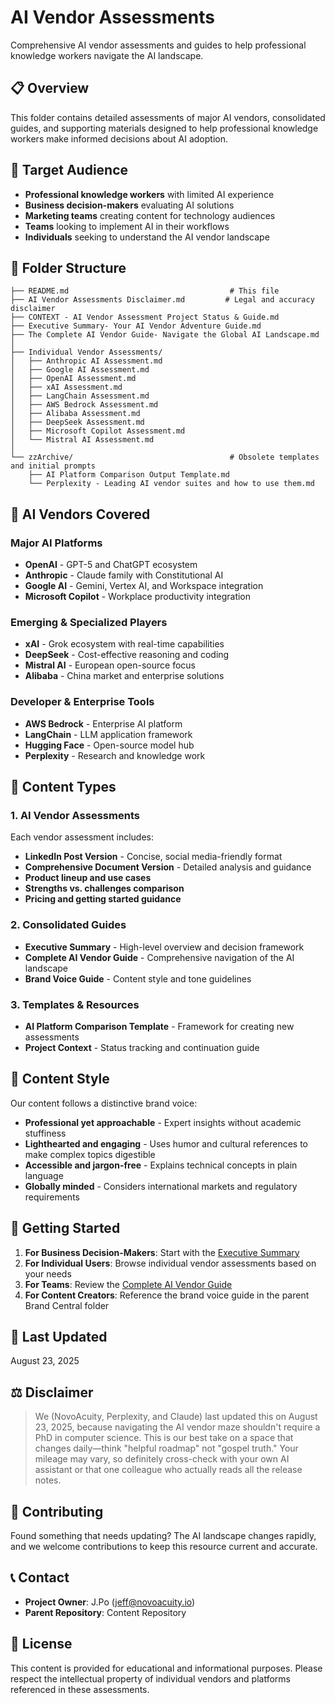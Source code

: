 # AI Vendor Assessments

Comprehensive AI vendor assessments and guides to help professional knowledge workers navigate the AI landscape.

## 📋 Overview

This folder contains detailed assessments of major AI vendors, consolidated guides, and supporting materials designed to help professional knowledge workers make informed decisions about AI adoption.

## 🎯 Target Audience

- **Professional knowledge workers** with limited AI experience
- **Business decision-makers** evaluating AI solutions
- **Marketing teams** creating content for technology audiences
- **Teams** looking to implement AI in their workflows
- **Individuals** seeking to understand the AI vendor landscape

## 📁 Folder Structure

```
├── README.md                                    # This file
├── AI Vendor Assessments Disclaimer.md         # Legal and accuracy disclaimer
├── CONTEXT - AI Vendor Assessment Project Status & Guide.md
├── Executive Summary- Your AI Vendor Adventure Guide.md
├── The Complete AI Vendor Guide- Navigate the Global AI Landscape.md
│
├── Individual Vendor Assessments/
│   ├── Anthropic AI Assessment.md
│   ├── Google AI Assessment.md
│   ├── OpenAI Assessment.md
│   ├── xAI Assessment.md
│   ├── LangChain Assessment.md
│   ├── AWS Bedrock Assessment.md
│   ├── Alibaba Assessment.md
│   ├── DeepSeek Assessment.md
│   ├── Microsoft Copilot Assessment.md
│   └── Mistral AI Assessment.md
│
└── zzArchive/                                   # Obsolete templates and initial prompts
    ├── AI Platform Comparison Output Template.md
    └── Perplexity - Leading AI vendor suites and how to use them.md
```

## 🏢 AI Vendors Covered

### Major AI Platforms
- **OpenAI** - GPT-5 and ChatGPT ecosystem
- **Anthropic** - Claude family with Constitutional AI
- **Google AI** - Gemini, Vertex AI, and Workspace integration
- **Microsoft Copilot** - Workplace productivity integration

### Emerging & Specialized Players
- **xAI** - Grok ecosystem with real-time capabilities
- **DeepSeek** - Cost-effective reasoning and coding
- **Mistral AI** - European open-source focus
- **Alibaba** - China market and enterprise solutions

### Developer & Enterprise Tools
- **AWS Bedrock** - Enterprise AI platform
- **LangChain** - LLM application framework
- **Hugging Face** - Open-source model hub
- **Perplexity** - Research and knowledge work

## 📖 Content Types

### 1. AI Vendor Assessments
Each vendor assessment includes:
- **LinkedIn Post Version** - Concise, social media-friendly format
- **Comprehensive Document Version** - Detailed analysis and guidance
- **Product lineup and use cases**
- **Strengths vs. challenges comparison**
- **Pricing and getting started guidance**

### 2. Consolidated Guides
- **Executive Summary** - High-level overview and decision framework
- **Complete AI Vendor Guide** - Comprehensive navigation of the AI landscape
- **Brand Voice Guide** - Content style and tone guidelines

### 3. Templates & Resources
- **AI Platform Comparison Template** - Framework for creating new assessments
- **Project Context** - Status tracking and continuation guide

## 🎨 Content Style

Our content follows a distinctive brand voice:
- **Professional yet approachable** - Expert insights without academic stuffiness
- **Lighthearted and engaging** - Uses humor and cultural references to make complex topics digestible
- **Accessible and jargon-free** - Explains technical concepts in plain language
- **Globally minded** - Considers international markets and regulatory requirements

## 🚀 Getting Started

1. **For Business Decision-Makers**: Start with the [Executive Summary](Executive%20Summary-%20Your%20AI%20Vendor%20Adventure%20Guide.md)
2. **For Individual Users**: Browse individual vendor assessments based on your needs
3. **For Teams**: Review the [Complete AI Vendor Guide](The%20Complete%20AI%20Vendor%20Guide-%20Navigate%20the%20Global%20AI%20Landscape.md)
4. **For Content Creators**: Reference the brand voice guide in the parent Brand Central folder

## 📅 Last Updated

August 23, 2025

## ⚖️ Disclaimer

> We (NovoAcuity, Perplexity, and Claude) last updated this on August 23, 2025, because navigating the AI vendor maze shouldn't require a PhD in computer science. This is our best take on a space that changes daily—think "helpful roadmap" not "gospel truth." Your mileage may vary, so definitely cross-check with your own AI assistant or that one colleague who actually reads all the release notes.

## 🤝 Contributing

Found something that needs updating? The AI landscape changes rapidly, and we welcome contributions to keep this resource current and accurate.

## 📞 Contact

- **Project Owner**: J.Po (jeff@novoacuity.io)
- **Parent Repository**: Content Repository

## 📄 License

This content is provided for educational and informational purposes. Please respect the intellectual property of individual vendors and platforms referenced in these assessments.

